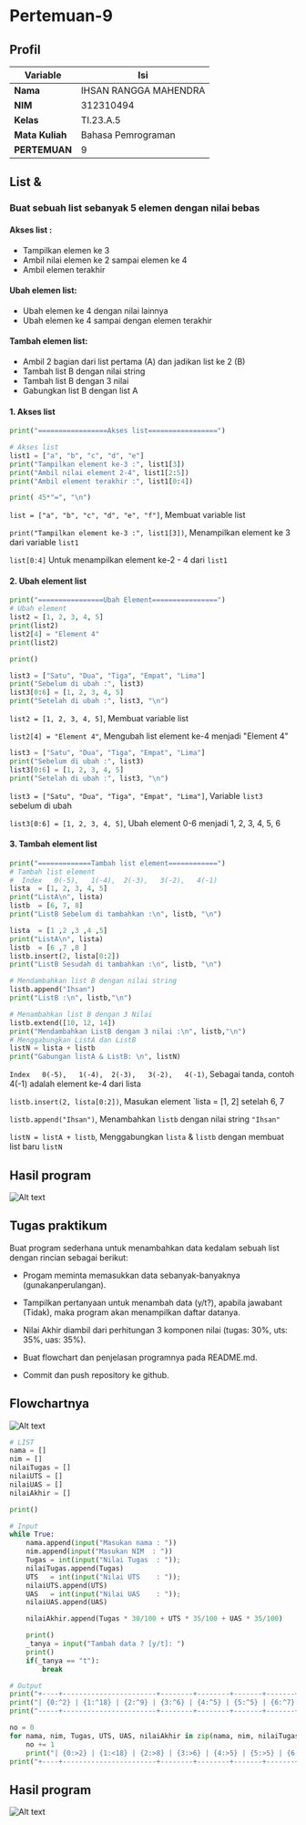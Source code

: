 # Pertemuan-9

## Profil
| Variable | Isi |
| -------- | --- |
| **Nama** | IHSAN RANGGA MAHENDRA  |
| **NIM** | 312310494 |
| **Kelas** | TI.23.A.5 |
| **Mata Kuliah** | Bahasa Pemrograman |
| **PERTEMUAN**          | 9    |                    |

## List & 
### Buat sebuah list sebanyak 5 elemen dengan nilai bebas 
#### Akses list : 
- Tampilkan elemen ke 3
- Ambil nilai elemen ke 2 sampai elemen ke 4
- Ambil elemen terakhir
#### Ubah elemen list:
- Ubah elemen ke 4 dengan nilai lainnya
- Ubah elemen ke 4 sampai dengan elemen terakhir
#### Tambah elemen list:
- Ambil 2 bagian dari list pertama (A) dan jadikan list ke 2 (B)
- Tambah list B dengan nilai string
- Tambah list B dengan 3 nilai
- Gabungkan list B dengan list A

#### 1. Akses list
```Python
print("=================Akses list=================")

# Akses list
list1 = ["a", "b", "c", "d", "e"]
print("Tampilkan element ke-3 :", list1[3]) 
print("Ambil nilai element 2-4", list1[2:5])
print("Ambil element terakhir :", list1[0:4])

print( 45*"=", "\n")
```
`list = ["a", "b", "c", "d", "e", "f"]`, Membuat variable list

`print("Tampilkan element ke-3 :", list1[3])`, Menampilkan element ke 3 dari variable `list1`

`list[0:4]` Untuk menampilkan element ke-2 - 4 dari `list1`  

#### 2. Ubah element list
```Python
print("================Ubah Element================")
# Ubah element
list2 = [1, 2, 3, 4, 5]
print(list2)
list2[4] = "Element 4"
print(list2)

print()

list3 = ["Satu", "Dua", "Tiga", "Empat", "Lima"]
print("Sebelum di ubah :", list3)
list3[0:6] = [1, 2, 3, 4, 5]
print("Setelah di ubah :", list3, "\n")
```
`list2 = [1, 2, 3, 4, 5]`, Membuat variable list

`list2[4] = "Element 4"`, Mengubah list element ke-4 menjadi "Element 4"

```Python
list3 = ["Satu", "Dua", "Tiga", "Empat", "Lima"]
print("Sebelum di ubah :", list3)
list3[0:6] = [1, 2, 3, 4, 5]
print("Setelah di ubah :", list3, "\n")
```
`list3 = ["Satu", "Dua", "Tiga", "Empat", "Lima"]`, Variable `list3` sebelum di ubah

`list3[0:6] = [1, 2, 3, 4, 5]`, Ubah element 0-6 menjadi 1, 2, 3, 4, 5, 6  

#### 3. Tambah element list
```Python
print("=============Tambah list element============")
# Tambah list element
#  Index   0(-5),   1(-4),  2(-3),   3(-2),   4(-1) 
lista  = [1, 2, 3, 4, 5]
print("ListA\n", lista)
listb  = [6, 7, 8]
print("ListB Sebelum di tambahkan :\n", listb, "\n")

lista  = [1 ,2 ,3 ,4 ,5]
print("ListA\n", lista)
listb  = [6 ,7 ,8 ]
listb.insert(2, lista[0:2])  
print("ListB Sesudah di tambahkan :\n", listb, "\n")

# Mendambahkan list B dengan nilai string
listb.append("Ihsan")
print("ListB :\n", listb,"\n")

# Menambahkan list B dengan 3 Nilai
listb.extend([10, 12, 14])
print("Mendambahkan ListB dengan 3 nilai :\n", listb,"\n")
# Menggabungkan ListA dan ListB 
listN = lista + listb
print("Gabungan listA & ListB: \n", listN)
```
`Index   0(-5),   1(-4),  2(-3),   3(-2),   4(-1)`, Sebagai tanda, contoh 4(-1) adalah element ke-4 dari lista

`listb.insert(2, lista[0:2])`, Masukan element `lista = [1, 2] setelah 6, 7

`listb.append("Ihsan")`, Menambahkan `listb` dengan nilai string `"Ihsan"`

`listN = listA + listb`, Menggabungkan `lista` & `listb` dengan membuat list baru `listN`

## Hasil program 

![Alt text](Gambar/ihsan.png)

## Tugas praktikum
Buat program sederhana untuk menambahkan data kedalam sebuah
list dengan rincian sebagai berikut:

- Progam meminta memasukkan data sebanyak-banyaknya (gunakanperulangan).

- Tampilkan pertanyaan untuk menambah data (y/t?), apabila jawabant (Tidak), maka program akan menampilkan daftar datanya.

- Nilai Akhir diambil dari perhitungan 3 komponen nilai (tugas: 30%, uts: 35%, uas: 35%).

- Buat flowchart dan penjelasan programnya pada README.md.

- Commit dan push repository ke github.
## Flowchartnya
![Alt text](Gambar/isan.png)

```Python
# LIST
nama = []
nim = []
nilaiTugas = []
nilaiUTS = []
nilaiUAS = []
nilaiAkhir = []

print()

# Input
while True:
    nama.append(input("Masukan nama : "))
    nim.append(input("Masukan NIM  : "))
    Tugas = int(input("Nilai Tugas  : ")); 
    nilaiTugas.append(Tugas)
    UTS   = int(input("Nilai UTS    : ")); 
    nilaiUTS.append(UTS)
    UAS   = int(input("Nilai UAS    : ")); 
    nilaiUAS.append(UAS)

    nilaiAkhir.append(Tugas * 30/100 + UTS * 35/100 + UAS * 35/100)

    print()
    _tanya = input("Tambah data ? [y/t]: ")
    print()
    if(_tanya == "t"):
        break

# Output
print("+----+-----------------------+--------+--------+-------+-------+---------+")
print("| {0:^2} | {1:^18} | {2:^9} | {3:^6} | {4:^5} | {5:^5} | {6:^7} |".format("No", "Nama", "NIM" v, "Tugas", "UTS", "UAS", "Akhir"))
print("-----+-----------------------+--------+--------+-------+-------+---------+")

no = 0
for nama, nim, Tugas, UTS, UAS, nilaiAkhir in zip(nama, nim, nilaiTugas, nilaiUTS, nilaiUAS, nilaiAkhir):
    no += 1    
    print("| {0:>2} | {1:<18} | {2:>8} | {3:>6} | {4:>5} | {5:>5} | {6:>7} |".format(no, nama, nim, Tugas, UTS, UAS, nilaiAkhir))
print("+----+-----------------------+--------+--------+-------+-------+---------+")
```
## Hasil program
![Alt text](Gambar/ihsan2.png)
